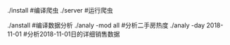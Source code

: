 ./install  #编译爬虫
./server   #运行爬虫

./anstall  #编译数据分析
./analy -mod all                #分析二手房热度
./analy -day 2018-11-01         #分析2018-11-01日的详细销售数据